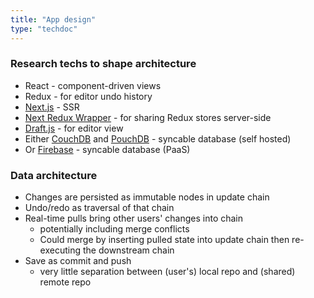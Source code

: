 ```yaml
---
title: "App design"
type: "techdoc"
---
```


### Research techs to shape architecture
+ React - component-driven views
+ Redux - for editor undo history
+ [Next.js](https://nextjs.org/) - SSR
+ [Next Redux Wrapper](https://github.com/kirill-konshin/next-redux-wrapper) - for sharing Redux stores server-side
+ [Draft.js](https://github.com/facebook/draft-js) - for editor view
+ Either [CouchDB](https://couchdb.apache.org/) and [PouchDB](https://pouchdb.com/) - syncable database (self hosted)
+ Or [Firebase](https://firebase.google.com/) - syncable database (PaaS)

### Data architecture
+ Changes are persisted as immutable nodes in update chain
+ Undo/redo as traversal of that chain
+ Real-time pulls bring other users' changes into chain
    + potentially including merge conflicts
    + Could merge by inserting pulled state into update chain then re-executing the downstream chain
+ Save as commit and push
    + very little separation between (user's) local repo and (shared) remote repo
